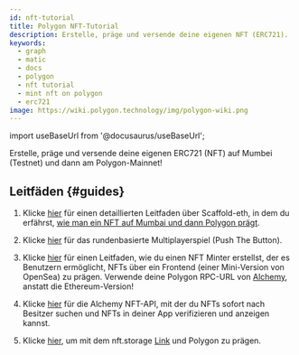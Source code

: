 ```yaml
---
id: nft-tutorial
title: Polygon NFT-Tutorial
description: Erstelle, präge und versende deine eigenen NFT (ERC721).
keywords:
  - graph
  - matic
  - docs
  - polygon
  - nft tutorial
  - mint nft on polygon
  - erc721
image: https://wiki.polygon.technology/img/polygon-wiki.png
---
```


import useBaseUrl from '@docusaurus/useBaseUrl';

Erstelle, präge und versende deine eigenen ERC721 (NFT) auf Mumbei (Testnet) und dann am Polygon-Mainnet!

## Leitfäden {#guides}

1. Klicke [hier](https://github.com/scaffold-eth/scaffold-eth/tree/matic) für einen detaillierten Leitfaden über Scaffold-eth, in dem du erfährst, [wie man ein NFT auf Mumbai und dann Polygon prägt](https://github.com/primeshprimesh/firstSimpleNFTProject).

2. Klicke [hier](https://docs.scaffoldeth.io/scaffold-eth/examples-branches/common-web3-patterns/push-the-button#side-quests) für das rundenbasierte Multiplayerspiel (Push The Button).

3. Klicke [hier](https://docs.alchemy.com/alchemy/tutorials/nft-minter) für einen Leitfaden, wie du einen NFT Minter erstellst, der es Benutzern ermöglicht, NFTs über ein Frontend (einer Mini-Version von OpenSea) zu prägen. Verwende deine Polygon RPC-URL von [Alchemy](https://alchemy.com/?a=polygon-docs), anstatt die Ethereum-Version!

4. Klicke [hier](https://docs.alchemy.com/alchemy/enhanced-apis/nft-api) für die Alchemy NFT-API, mit der du NFTs sofort nach Besitzer suchen und NFTs in deiner App verifizieren und anzeigen kannst.

5. Klicke [hier](https://nftschool.dev/tutorial/mint-nftstorage-polygon/), um mit dem nft.storage [Link](https://nft.storage/) und Polygon zu prägen.
